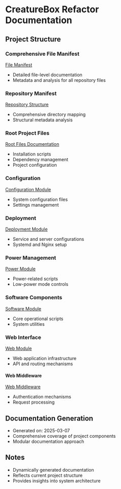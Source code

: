 # CreatureBox Refactor Documentation

## Project Structure

### Comprehensive File Manifest
[File Manifest](/docs/comprehensive-file-manifest.md)
- Detailed file-level documentation
- Metadata and analysis for all repository files

### Repository Manifest
[Repository Structure](/docs/repository-manifest.md)
- Comprehensive directory mapping
- Structural metadata analysis

### Root Project Files
[Root Files Documentation](/docs/root-files.md)
- Installation scripts
- Dependency management
- Project configuration

### Configuration
[Configuration Module](/docs/config.md)
- System configuration files
- Settings management

### Deployment
[Deployment Module](/docs/deployment.md)
- Service and server configurations
- Systemd and Nginx setup

### Power Management
[Power Module](/docs/power.md)
- Power-related scripts
- Low-power mode controls

### Software Components
[Software Module](/docs/software.md)
- Core operational scripts
- System utilities

### Web Interface
[Web Module](/docs/web.md)
- Web application infrastructure
- API and routing mechanisms

#### Web Middleware
[Web Middleware](/docs/web-middleware.md)
- Authentication mechanisms
- Request processing

## Documentation Generation
- Generated on: 2025-03-07
- Comprehensive coverage of project components
- Modular documentation approach

## Notes
- Dynamically generated documentation
- Reflects current project structure
- Provides insights into system architecture
